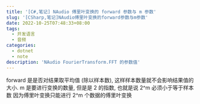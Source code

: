 ```yaml
---
title: '[C#,笔记] NAudio 傅里叶变换的 forward 参数与 m 参数'
slug: '[CSharp,笔记]NAudio傅里叶变换的forward参数与m参数'
date: 2022-10-25T07:48:33+08:00
tags:
  - 开发语言
  - 音频
categories:
  - dotnet
  - note
description: 'NAudio FourierTransform.FFT 的参数值'
---
```


forward 是是否对结果取平均值 (除以样本数), 这样样本数量就不会影响结果值的大小.
m 是要进行变换的数量, 但是是 2 的指数, 也就是说 2^m 必须小于等于样本数
因为傅里叶变换只能进行 2^m 个数据的傅里叶变换
